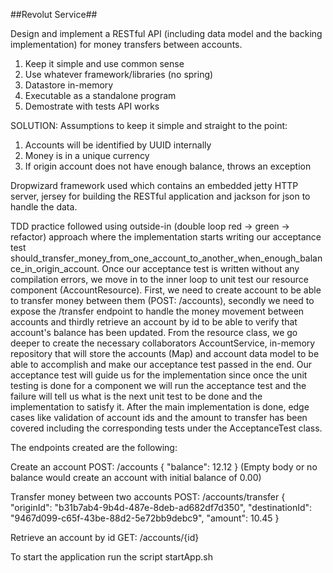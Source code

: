 ##Revolut Service##

Design and implement a RESTful API (including data model and the backing implementation) for money
transfers between accounts.
1. Keep it simple and use common sense
2. Use whatever framework/libraries (no spring)
3. Datastore in-memory
4. Executable as a standalone program
5. Demostrate with tests API works

SOLUTION:
Assumptions to keep it simple and straight to the point:
1. Accounts will be identified by UUID internally
2. Money is in a unique currency
3. If origin account does not have enough balance, throws an exception

Dropwizard framework used which contains an embedded jetty HTTP server, jersey for building the
RESTful application and jackson for json to handle the data.

TDD practice followed using outside-in (double loop red -> green -> refactor) approach where the implementation starts writing our
acceptance test should_transfer_money_from_one_account_to_another_when_enough_balance_in_origin_account.
Once our acceptance test is written without any compilation errors, we move in to the inner loop
to unit test our resource component (AccountResource). First, we need to create account to be able
to transfer money between them (POST: /accounts), secondly we need to expose the /transfer endpoint
to handle the money movement between accounts and thirdly retrieve an account by id to be able to
verify that account's balance has been updated.
From the resource class, we go deeper to create the necessary collaborators AccountService, in-memory repository
that will store the accounts (Map) and account data model to be able to
accomplish and make our acceptance test passed in the end.
Our acceptance test will guide us for the implementation since once the unit testing is done for a
component we will run the acceptance test and the failure will tell us what is the next unit test to be done
and the implementation to satisfy it.
After the main implementation is done, edge cases like validation of account ids and the amount to transfer
has been covered including the corresponding tests under the AcceptanceTest class.

The endpoints created are the following:

Create an account
POST: /accounts
{
	"balance": 12.12
}
(Empty body or no balance would create an account with initial balance of 0.00)

Transfer money between two accounts
POST: /accounts/transfer
{
	"originId": "b31b7ab4-9b4d-487e-8deb-ad682df7d350",
	"destinationId": "9467d099-c65f-43be-88d2-5e72bb9debc9",
	"amount": 10.45
}

Retrieve an account by id
GET: /accounts/{id}

To start the application run the script startApp.sh


